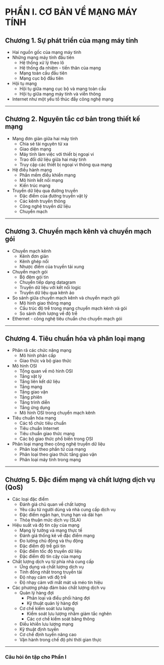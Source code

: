 # PHẦN I. CƠ BẢN VỀ MẠNG MÁY TÍNH

## Chương 1. Sự phát triển của mạng máy tính
- Hai nguồn gốc của mạng máy tính
- Những mạng máy tính đầu tiên
  - Hệ thống xử lý theo lô
  - Hệ thống đa nhiệm - tiền thân của mạng
  - Mạng toàn cầu đầu tiên
  - Mạng cục bộ đầu tiên
- Hội tụ mạng
  - Hội tụ giữa mạng cục bộ và mạng toàn cầu
  - Hội tụ giữa mạng máy tính và viễn thông
- Internet như một yếu tố thúc đẩy công nghệ mạng

---

## Chương 2. Nguyên tắc cơ bản trong thiết kế mạng
- Mạng đơn giản giữa hai máy tính
  - Chia sẻ tài nguyên từ xa
  - Giao diện mạng
  - Máy tính làm việc với thiết bị ngoại vi
  - Trao đổi dữ liệu giữa hai máy tính
  - Truy cập các thiết bị ngoại vi thông qua mạng
- Hệ điều hành mạng
  - Phần mềm điều khiển mạng
  - Mô hình kết nối mạng
  - Kiến trúc mạng
- Truyền dữ liệu qua đường truyền
  - Đặc điểm của đường truyền vật lý
  - Các kênh truyền thông
  - Công nghệ truyền dữ liệu
  - Chuyển mạch

---

## Chương 3. Chuyển mạch kênh và chuyển mạch gói
- Chuyển mạch kênh
  - Kênh đơn giản
  - Kênh ghép nối
  - Nhược điểm của truyền tải xung
- Chuyển mạch gói
  - Bộ đệm gói tin
  - Chuyển tiếp dạng datagram
  - Truyền dữ liệu với kết nối logic
  - Truyền dữ liệu qua kênh ảo
- So sánh giữa chuyển mạch kênh và chuyển mạch gói
  - Mô hình giao thông mạng
  - Cấu trúc độ trễ trong mạng chuyển mạch kênh và gói
  - So sánh định lượng về độ trễ
- Ethernet - công nghệ tiêu chuẩn cho chuyển mạch gói

---

## Chương 4. Tiêu chuẩn hóa và phân loại mạng
- Phân rã các chức năng mạng
  - Mô hình phân cấp
  - Giao thức và bộ giao thức
- Mô hình OSI
  - Tổng quan về mô hình OSI
  - Tầng vật lý
  - Tầng liên kết dữ liệu
  - Tầng mạng
  - Tầng giao vận
  - Tầng phiên
  - Tầng trình diễn
  - Tầng ứng dụng
  - Mô hình OSI trong chuyển mạch kênh
- Tiêu chuẩn hóa mạng
  - Các tổ chức tiêu chuẩn
  - Tiêu chuẩn Internet
  - Tiêu chuẩn giao thức mạng
  - Các bộ giao thức phổ biến trong OSI
- Phân loại mạng theo công nghệ truyền dữ liệu
  - Phân loại theo phần tử của mạng
  - Phân loại theo giao thức tầng giao vận
  - Phân loại máy tính trong mạng

---

## Chương 5. Đặc điểm mạng và chất lượng dịch vụ (QoS)
- Các loại đặc điểm
  - Đánh giá chủ quan về chất lượng
  - Yêu cầu từ người dùng và nhà cung cấp dịch vụ
  - Đặc điểm ngắn hạn, trung hạn và dài hạn
  - Thỏa thuận mức dịch vụ (SLA)
- Hiệu suất và độ tin cậy của mạng
  - Mạng lý tưởng và mạng thực tế
  - Đánh giá thống kê về đặc điểm mạng
  - Đo lường chủ động và thụ động
  - Đặc điểm độ trễ gói tin
  - Đặc điểm tốc độ truyền dữ liệu
  - Đặc điểm độ tin cậy của mạng
- Chất lượng dịch vụ từ phía nhà cung cấp
  - Ứng dụng và chất lượng dịch vụ
  - Tính đồng nhất trong truyền tải
  - Độ nhạy cảm với độ trễ
  - Độ nhạy cảm với mất mát và méo tín hiệu
- Các phương pháp đảm bảo chất lượng dịch vụ
  - Quản lý hàng đợi
    - Phân loại và điều phối hàng đợi
    - Kỹ thuật quản lý hàng đợi
  - Cơ chế kiểm soát lưu lượng
    - Kiểm soát lưu lượng nhằm giảm tắc nghẽn
    - Các cơ chế kiểm soát băng thông
  - Điều khiển lưu lượng mạng
  - Kỹ thuật định tuyến
  - Cơ chế định tuyến nâng cao
  - Vận hành trong chế độ phi thời gian thực

---

### Câu hỏi ôn tập cho Phần I
